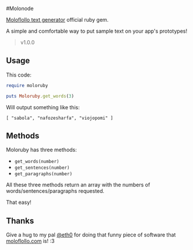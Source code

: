 #Molonode

[Moloflollo text generator](http://www.moloflollo.com) official ruby gem.

A simple and comfortable way to put sample text on your app's prototypes!

> v1.0.0

## Usage

This code:

```ruby
require moloruby

puts Moloruby.get_words(3)
```

Will output something like this:

```
[ "sabola", "nafozesharfa", "viojopomi" ]
```

## Methods

Moloruby has three methods:

- `get_words(number)`
- `get_sentences(number)`
- `get_paragraphs(number)`

All these three methods return an array with the numbers of
words/sentences/paragraphs requested.

That easy!

## Thanks

Give a hug to my pal [@eth0](https://github.com/ethernet-zero) for doing that funny piece
of software that [moloflollo.com](http://www.moloflollo.com) is! :3
